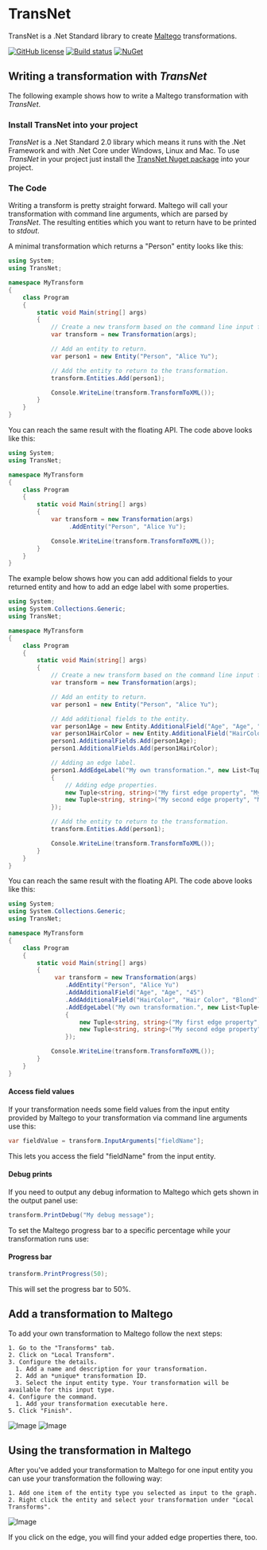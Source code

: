 # TransNet
TransNet is a .Net Standard library to create [Maltego](https://www.paterva.com/web7/buy/maltego-clients.php) transformations.

[![GitHub license](https://img.shields.io/badge/license-Apache%202-blue.svg)](https://raw.githubusercontent.com/secana/TransNet/master/LICENSE)
[![Build status](https://ci.appveyor.com/api/projects/status/jffcahmtd6u73p6n/branch/master?svg=true)](https://ci.appveyor.com/project/secana/transnet/branch/master)
[![NuGet](https://img.shields.io/badge/nuget-v1.1.1-blue.svg)](https://www.nuget.org/packages/TransNet/)

## Writing a transformation with *TransNet*
The following example shows how to write a Maltego transformation with *TransNet*.

### Install TransNet into your project
*TransNet* is a .Net Standard 2.0 library which means it runs with the .Net Framework and with .Net Core under Windows, Linux and Mac.
To use *TransNet* in your project just install the [TransNet Nuget package](https://www.nuget.org/packages/TransNet/) into your project.

### The Code
Writing a transform is pretty straight forward. Maltego will call your transformation with command line arguments, which are parsed by *TransNet*. 
The resulting entities which you want to return have to be printed to *stdout*.

A minimal transformation which returns a "Person" entity looks like this:

```csharp
using System;
using TransNet;

namespace MyTransform
{
    class Program
    {
        static void Main(string[] args)
        {
            // Create a new transform based on the command line input from Maltego.
            var transform = new Transformation(args);

            // Add an entity to return.
            var person1 = new Entity("Person", "Alice Yu");

            // Add the entity to return to the transformation.
            transform.Entities.Add(person1);

            Console.WriteLine(transform.TransformToXML());
        }
    }
}

```

You can reach the same result with the floating API. The code above looks like this:


```csharp
using System;
using TransNet;

namespace MyTransform
{
    class Program
    {
        static void Main(string[] args)
        {
            var transform = new Transformation(args)
                 .AddEntity("Person", "Alice Yu");

            Console.WriteLine(transform.TransformToXML());
        }
    }
}

```

The example below shows how you can add additional fields to your returned entity and how to add an edge label with some properties.

```csharp
using System;
using System.Collections.Generic;
using TransNet;

namespace MyTransform
{
    class Program
    {
        static void Main(string[] args)
        {
            // Create a new transform based on the command line input from Maltego.
            var transform = new Transformation(args);

            // Add an entity to return.
            var person1 = new Entity("Person", "Alice Yu");

            // Add additional fields to the entity.
            var person1Age = new Entity.AdditionalField("Age", "Age", "45");
            var person1HairColor = new Entity.AdditionalField("HairColor", "Hair Color", "Blond");
            person1.AdditionalFields.Add(person1Age);
            person1.AdditionalFields.Add(person1HairColor);

            // Adding an edge label.
            person1.AddEdgeLabel("My own transformation.", new List<Tuple<string, string>>
            {
                // Adding edge properties.
                new Tuple<string, string>("My first edge property", "My first edge property value"),
                new Tuple<string, string>("My second edge property", "My second edge property value")
            });

            // Add the entity to return to the transformation.
            transform.Entities.Add(person1);

            Console.WriteLine(transform.TransformToXML());
        }
    }
}
```

You can reach the same result with the floating API. The code above looks like this:

```csharp
using System;
using System.Collections.Generic;
using TransNet;

namespace MyTransform
{
    class Program
    {
        static void Main(string[] args)
        {
             var transform = new Transformation(args)
                .AddEntity("Person", "Alice Yu")
                .AddAdditionalField("Age", "Age", "45")
                .AddAdditionalField("HairColor", "Hair Color", "Blond")
                .AddEdgeLabel("My own transformation.", new List<Tuple<string, string>>
                {
                    new Tuple<string, string>("My first edge property", "My first edge property value"),
                    new Tuple<string, string>("My second edge property", "My second edge property value")
                });

            Console.WriteLine(transform.TransformToXML());
        }
    }
}
```

#### Access field values
If your transformation needs some field values from the input entity provided by Maltego to your transformation via command line arguments use this:
```csharp
var fieldValue = transform.InputArguments["fieldName"];
```
This lets you access the field "fieldName" from the input entity.


#### Debug prints
If you need to output any debug information to Maltego which gets shown in the output panel use:

```csharp
transform.PrintDebug("My debug message");
```

To set the Maltego progress bar to a specific percentage while your transformation runs use:

#### Progress bar
```csharp
transform.PrintProgress(50);
```
This will set the progress bar to 50%.

## Add a transformation to Maltego
To add your own transformation to Maltego follow the next steps:

    1. Go to the "Transforms" tab.
    2. Click on "Local Transform".
    3. Configure the details.
      1. Add a name and description for your transformation.
      2. Add an *unique* transformation ID.
      3. Select the input entity type. Your transformation will be available for this input type.
    4. Configure the command.
      1. Add your transformation executable here.
    5. Click "Finish".
      
![Image](./Resources/Maltego-Local-Transform-1.png)
![Image](./Resources/Maltego-Local-Transform-2.png)

## Using the transformation in Maltego
After you've added your transformation to Maltego for one input entity you can use your transformation the following way:

    1. Add one item of the entity type you selected as input to the graph.
    2. Right click the entity and select your transformation under "Local Transforms".

![Image](./Resources/Maltego-Local-Transform-Result.png)

If you click on the edge, you will find your added edge properties there, too.
